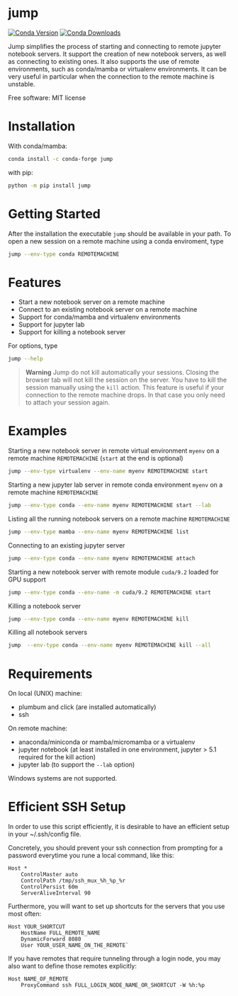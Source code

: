 
jump
====

[![Conda Version](https://img.shields.io/conda/vn/conda-forge/jump.svg)](https://anaconda.org/conda-forge/jump) 
[![Conda Downloads](https://img.shields.io/conda/dn/conda-forge/jump.svg)](https://anaconda.org/conda-forge/jump) 

Jump simplifies the process of starting and connecting to remote jupyter notebook servers. It support the creation of new notebook servers, as well as connecting to existing ones. It also supports the use of remote environments, such as conda/mamba or virtualenv environments. It can be very useful in particular when the connection to the remote machine is unstable.

Free software: MIT license

# Installation

With conda/mamba:

```bash
conda install -c conda-forge jump
```

with pip:

```bash
python -m pip install jump
```


# Getting Started


After the installation the executable `jump` should be available in your path. To open a new session on a remote machine using a conda enviroment, type


```bash
jump --env-type conda REMOTEMACHINE
```

# Features

- Start a new notebook server on a remote machine
- Connect to an existing notebook server on a remote machine
- Support for conda/mamba and virtualenv environments
- Support for jupyter lab
- Support for killing a notebook server


For options, type
```bash
jump --help
```

> **Warning**
> Jump do not kill automatically your sessions. Closing the browser tab will not kill the session on the server. You have to kill the session manually using the `kill` action. This feature is useful if your connection to the remote machine drops. In that case you only need to attach your session again.

# Examples

Starting a new notebook server in remote virtual environment `myenv` on a remote machine `REMOTEMACHINE` (`start` at the end is optional)

```bash
jump --env-type virtualenv --env-name myenv REMOTEMACHINE start
```

Starting a new jupyter lab server in remote conda environment `myenv` on a remote machine `REMOTEMACHINE`

```bash
jump --env-type conda --env-name myenv REMOTEMACHINE start --lab
```

Listing all the running notebook servers on a remote machine `REMOTEMACHINE`

```bash
jump --env-type mamba --env-name myenv REMOTEMACHINE list
```

Connecting to an existing jupyter server

```bash
jump --env-type conda --env-name myenv REMOTEMACHINE attach
```

Starting a new notebook server with remote module `cuda/9.2` loaded for GPU support

```bash
jump --env-type conda --env-name -m cuda/9.2 REMOTEMACHINE start
```

Killing a notebook server

```bash
jump --env-type conda --env-name myenv REMOTEMACHINE kill
```

Killing all notebook servers
```bash
jump  --env-type conda --env-name myenv REMOTEMACHINE kill --all
```

# Requirements

On local (UNIX) machine:
- plumbum and click (are installed automatically)
- ssh

On remote machine:
- anaconda/miniconda or mamba/micromamba or a virtualenv
- jupyter notebook (at least installed in one environment, jupyter > 5.1 required for the kill action)
- jupyter lab (to support the `--lab` option)

Windows systems are not supported.

# Efficient SSH Setup

In order to use this script efficiently, it is desirable to have
an efficient setup in your ~/.ssh/config file.

Concretely, you should prevent your ssh connection from prompting for
a password everytime you rune a local command, like this:

```
Host *
    ControlMaster auto
    ControlPath /tmp/ssh_mux_%h_%p_%r
    ControlPersist 60m
    ServerAliveInterval 90
```

Furthermore, you will want to set up shortcuts for the servers that
you use most often:

```
Host YOUR_SHORTCUT
    HostName FULL_REMOTE_NAME
    DynamicForward 8080
    User YOUR_USER_NAME_ON_THE_REMOTE`
```

If you have remotes that require tunneling through a login node,
you may also want to define those remotes explicitly:

```
Host NAME_OF_REMOTE
    ProxyCommand ssh FULL_LOGIN_NODE_NAME_OR_SHORTCUT -W %h:%p
```
